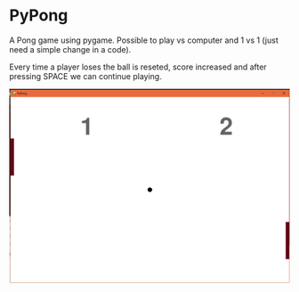 # PyPong
A Pong game using pygame. Possible to play vs computer and 1 vs 1 (just need a simple change in a code). 

Every time a player loses the ball is reseted, score increased and after pressing SPACE we can continue playing. 

![alt text](https://github.com/zielonkatom/PyPong/blob/master/photo3.PNG)
